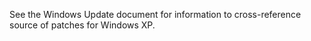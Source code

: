 
See the Windows Update document for information to cross-reference source of patches for Windows XP.
